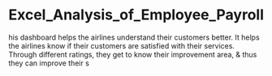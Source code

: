 # Excel_Analysis_of_Employee_Payroll


his dashboard helps the airlines understand their customers better. It helps the airlines know if their customers are satisfied with their services. Through different ratings, they get to know their improvement area, & thus they can improve their s
